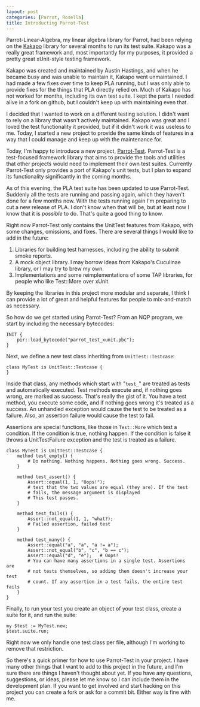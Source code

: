 ```yaml
---
layout: post
categories: [Parrot, Rosella]
title: Introducting Parrot-Test
---
```


Parrot-Linear-Algebra, my linear algebra library for Parrot, had been relying
on the [Kakapo][] library for several months to run its test suite. Kakapo was
a really great framework and, most importantly for my purposes, it provided a
pretty great xUnit-style testing framework.

[Kakapo]: http://code.google.com/p/kakapo-parrot

Kakapo was created and maintained by Austin Hastings, and when he became busy
and was unable to maintain it, Kakapo went unmaintained. I had made a few
fixes over time to keep PLA running, but I was only able to provide fixes for
the things that PLA directly relied on. Much of Kakapo has not worked for
months, including its own test suite. I kept the parts I needed alive in a
fork on github, but I couldn't keep up with maintaining even that.

I decided that I wanted to work on a different testing solution. I didn't want
to rely on a library that wasn't actively maintained. Kakapo was great and I
loved the test functionality it provided, but if it didn't work it was useless
to me. Today, I started a new project to provide the same kinds of features
in a way that I could manage and keep up with the maintenance for.

Today, I'm happy to introduce a new project, [Parrot-Test][]. Parrot-Test is
a test-focused framework library that aims to provide the tools and utilities
that other projects would need to implement their own test suites. Currently
Parrot-Test only provides a port of Kakapo's unit tests, but I plan to expand
its functionality significantly in the coming months.

[Parrot-Test]: http://github.com/Whiteknight/parrot-test

As of this evening, the PLA test suite has been updated to use Parrot-Test.
Suddenly all the tests are running and passing again, which they haven't done
for a few months now. With the tests running again I'm preparing to cut a new
release of PLA. I don't know when that will be, but at least now I know that
it is *possible* to do. That's quite a good thing to know.

Right now Parrot-Test only contains the UnitTest features from Kakapo, with
some changes, omissions, and fixes. There are several things I would like to
add in the future:

1. Libraries for building test harnesses, including the ability to submit
   smoke reports.
2. A mock object library. I may borrow ideas from Kakapo's Cuculinae library,
   or I may try to brew my own.
3. Implementations and some reimplementations of some TAP libraries, for
   people who like Test::More over xUnit.

By keeping the libraries in this project more modular and separate, I think
I can provide a lot of great and helpful features for people to mix-and-match
as necessary.

So how do we get started using Parrot-Test? From an NQP program, we start by
including the necessary bytecodes:

    INIT {
        pir::load_bytecode("parrot_test_xunit.pbc");
    }

Next, we define a new test class inheriting from `UnitTest::Testcase`:

    class MyTest is UnitTest::Testcase {
    }

Inside that class, any methods which start with "`test_`" are treated as
tests and automatically executed. Test methods execute and, if nothing goes
wrong, are marked as success. That's really the gist of it. You have a test
method, you execute some code, and if nothing goes wrong it's treated as a
success. An unhandled exception would cause the test to be treated as a
failure. Also, an assertion failure would cause the test to fail.

Assertions are special functions, like those in `Test::More` which test a
condition. If the condition is true, nothing happen. If the condition is false
it throws a UnitTestFailure exception and the test is treated as a failure.

    class MyTest is UnitTest::Testcase {
        method test_empty() {
            # Do nothing. Nothing happens. Nothing goes wrong. Success.
        }

        method test_assert() {
            Assert::equal(1, 1, "Oops!");
            # test that the two values are equal (they are). If the test
            # fails, the message argument is displayed
            # This test passes.
        }

        method test_fails() {
            Assert::not_equal(1, 1, "what?);
            # Failed assertion, failed test
        }

        method test_many() {
            Assert::equal("a", "a", "a != a");
            Assert::not_equal("b", "c", "b == c");
            Assert::equal("d", "e");   # Oops!
            # You can have many assertions in a single test. Assertions are
            # not tests themselves, so adding them doesn't increase your test
            # count. If any assertion in a test fails, the entire test fails
        }
    }

Finally, to run your test you create an object of your test class, create a
suite for it, and run the suite:

    my $test := MyTest.new;
    $test.suite.run;

Right now we only handle one test class per file, although I'm working to
remove that restriction.

So there's a quick primer for how to use Parrot-Test in your project. I have
many other things that I want to add to this project in the future, and I'm
sure there are things I haven't thought about yet. If you have any questions,
suggestions, or ideas, please let me know so I can include them in the
development plan. If you want to get involved and start hacking on this
project you can create a fork or ask for a commit bit. Either way is fine with
me.
